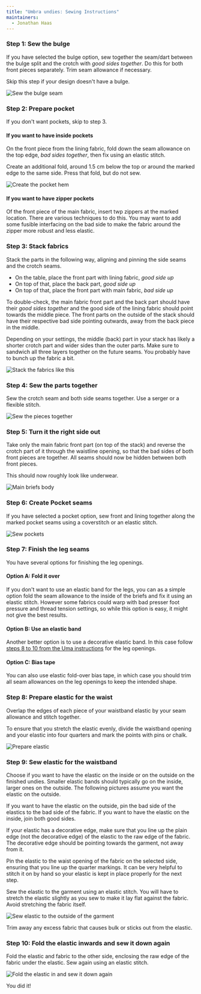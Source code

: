 ```yaml
---
title: "Umbra undies: Sewing Instructions"
maintainers:
  - Jonathan Haas
---
```


### Step 1: Sew the bulge

If you have selected the bulge option, sew together the seam/dart between the bulge split and the crotch with _good sides together_. Do this for both front pieces separately. Trim seam allowance if necessary.

Skip this step if your design doesn't have a bulge.

![Sew the bulge seam](step01.svg)

### Step 2: Prepare pocket

If you don't want pockets, skip to step 3.

#### If you want to have inside pockets

On the front piece from the lining fabric, fold down the seam allowance on the top edge, _bad sides together_, then fix using an elastic stitch.

Create an additional fold, around 1.5 cm below the top or around the marked edge to the same side. Press that fold, but do not sew. 

![Create the pocket hem](step02.svg)

#### If you want to have zipper pockets

Of the front piece of the main fabric, insert twp zippers at the marked location. 
There are various techniques to do this. You may want to add some fusible interfacing on the bad side to make the fabric around the zipper more robust and less elastic.

### Step 3: Stack fabrics

Stack the parts in the following way, aligning and pinning the side seams and the crotch seams.

* On the table, place the front part with lining fabric, _good side up_
* On top of that, place the back part, _good side up_
* On top of that, place the front part with main fabric, _bad side up_

To double-check, the main fabric front part and the back part should have their _good sides together_ and the good side of the lining fabric should point towards the middle piece. The front parts on the outside of the stack should have their respective bad side pointing outwards, away from the back piece in the middle. 

Depending on your settings, the middle (back) part in your stack has likely a shorter crotch part and wider sides than the outer parts. Make sure to sandwich all three layers together on the future seams. You probably have to bunch up the fabric a bit.

![Stack the fabrics like this](step03.svg)

### Step 4: Sew the parts together

Sew the crotch seam and both side seams together. Use a serger or a flexible stitch.

![Sew the pieces together](step04.svg)

### Step 5: Turn it the right side out

Take only the main fabric front part (on top of the stack) and reverse the crotch part of it through the waistline opening, so that the bad sides of both front pieces are together. All seams should now be hidden between both front pieces.

This should now roughly look like underwear.

![Main briefs body](step05.svg)

### Step 6: Create Pocket seams

If you have selected a pocket option, sew front and lining together along the marked pocket seams using a coverstitch or an elastic stitch.

![Sew pockets](step06.svg)

### Step 7: Finish the leg seams

You have several options for finishing the leg openings. 

#### Option A: Fold it over

If you don't want to use an elastic band for the legs, you can as a simple option fold the seam allowance to the inside of the briefs and fix it using an elastic stitch. However some fabrics could warp with bad presser foot pressure and thread tension settings, so while this option is easy, it might not give the best results.

#### Option B: Use an elastic band

Another better option is to use a decorative elastic band. In this case follow [steps 8 to 10 from the Uma instructions](/docs/designs/uma/instructions#step-8-prepare-elastic) for the leg openings.

#### Option C: Bias tape 

You can also use elastic fold-over bias tape, in which case you should trim all seam allowances on the leg openings to keep the intended shape.

### Step 8: Prepare elastic for the waist

Overlap the edges of each piece of your waistband elastic by your seam allowance and stitch together.

To ensure that you stretch the elastic evenly, divide the waistband opening and your elastic into four quarters and mark the points with pins or chalk.

![Prepare elastic](step08.svg)

### Step 9: Sew elastic for the waistband

Choose if you want to have the elastic on the inside or on the outside on the finished undies. Smaller elastic bands should typically go on the inside, larger ones on the outside. The following pictures assume you want the elastic on the outside.

If you want to have the elastic on the outside, pin the bad side of the elastics to the bad side of the fabric. If you want to have the elastic on the inside, join both good sides.

If your elastic has a decorative edge, make sure that you line up the plain edge (not the decorative edge) of the elastic to the raw edge of the fabric. The decorative edge should be pointing towards the garment, not away from it.

Pin the elastic to the waist opening of the fabric on the selected side, ensuring that you line up the quarter markings. It can be very helpful to stitch it on by hand so your elastic is kept in place properly for the next step.

Sew the elastic to the garment using an elastic stitch. You will have to stretch the elastic slightly as you sew to make it lay flat against the fabric. Avoid stretching the fabric itself.

![Sew elastic to the outside of the garment](step09.svg)

Trim away any excess fabric that causes bulk or sticks out from the elastic.

### Step 10: Fold the elastic inwards and sew it down again

Fold the elastic and fabric to the other side, enclosing the raw edge of the fabric under the elastic. Sew again using an elastic stitch.

![Fold the elastic in and sew it down again](step10.svg)

You did it!
